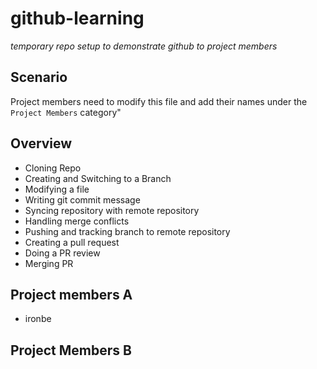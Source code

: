 # github-learning

*temporary repo setup to demonstrate github to project members*

## Scenario

Project members need to modify this file and add their names under the `Project Members` category"

## Overview

- Cloning Repo
- Creating and Switching to a Branch
- Modifying a file
- Writing git commit message
- Syncing repository with remote repository
- Handling merge conflicts
- Pushing and tracking branch to remote repository
- Creating a pull request
- Doing a PR review
- Merging PR

## Project members A
  - ironbe

## Project Members B
